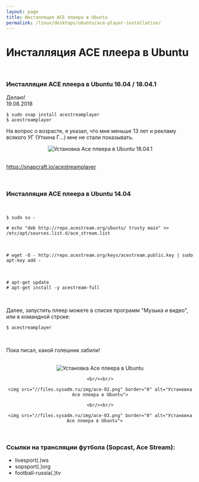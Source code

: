 ```yaml
---
layout: page
title: Инсталляция ACE плеера в Ubuntu
permalink: /linux/desktops/ubuntu/ace-player-installation/
---
```


# Инсталляция ACE плеера в Ubuntu


<br/>

### Инсталляция ACE плеера в Ubuntu 16.04 / 18.04.1


Делаю!  
19.08.2018

    $ sudo snap install acestreamplayer
    $ acestreamplayer

На вопрос о возрасте, я указал, что мне меньше 13 лет и рекламу всякого УГ (Уткина Г...) мне не стали показывать.

<div align="center">
    <img src="http://img.ipev.ru/2018/08/19/Screenshot-from-2018-08-19-00-44-55.png" border="0" alt="Установка Ace плеера в Ubuntu 18.04.1">

</div>

<br/>

https://snapcraft.io/acestreamplayer


<br/>

### Инсталляция ACE плеера в Ubuntu 14.04

<br/>

    $ sudo su -

    # echo "deb http://repo.acestream.org/ubuntu/ trusty main" >> /etc/apt/sources.list.d/ace_stream.list

<br/>

    # wget -O - http://repo.acestream.org/keys/acestream.public.key | sudo apt-key add -

<br/>

    # apt-get update
    # apt-get install -y acestream-full

<br/>

Далее, запустить плеер можете в списке программ "Музыка и видео", или в командной строке:

    $ acestreamplayer

<br/>

Пока писал, какой голешник забили!

<br/>

<div align="center">
    <img src="//files.sysadm.ru/img/ace-01.png" border="0" alt="Установка Ace плеера в Ubuntu">

    <br/><br/>

    <img src="//files.sysadm.ru/img/ace-02.png" border="0" alt="Установка Ace плеера в Ubuntu">

    <br/><br/>

    <img src="//files.sysadm.ru/img/ace-03.png" border="0" alt="Установка Ace плеера в Ubuntu">    

</div>


<br/>

### Ссылки на трансляции футбола (Sopcast, Ace Stream):

- livesport(.)ws
- sopsport(.)org
- football-russia(.)tv
